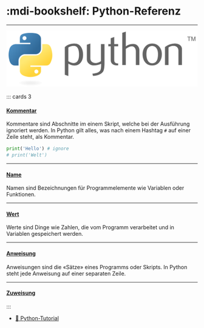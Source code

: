 # :mdi-bookshelf: Python-Referenz
---

![](images/python-logo.svg)

::: cards 3
#### [Kommentar][1]
Kommentare sind Abschnitte im einem Skript, welche bei der Ausführung ignoriert werden. In Python gilt alles, was nach einem Hashtag `#` auf einer Zeile steht, als Kommentar.

``` python
print('Hello') # ignore
# print('Welt')
```

***
#### [Name][2]
Namen sind Bezeichnungen für Programmelemente wie Variablen oder Funktionen.

***
#### [Wert][3]
Werte sind Dinge wie Zahlen, die vom Programm verarbeitet und in Variablen gespeichert werden.

***
#### [Anweisung][4]
Anweisungen sind die «Sätze» eines Programms oder Skripts. In Python steht jede Anweisung auf einer separaten Zeile.

***
#### [Zuweisung][5]
:::

* [:link: Python-Tutorial][100]

[1]: ?page=comment
[2]: ?page=name
[3]: ?page=value
[4]: ?page=statement
[5]: ?page=statement

[100]: https://py-tutorial-de.readthedocs.io/

